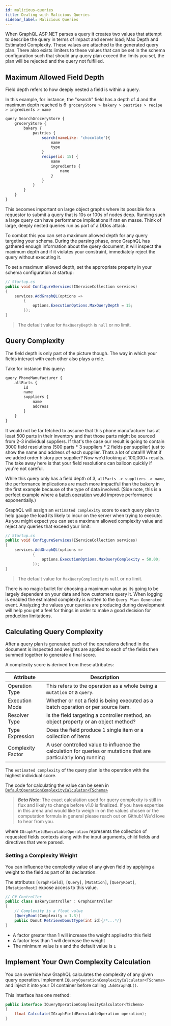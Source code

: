 ```yaml
---
id: malicious-queries
title: Dealing with Malicious Queries
sidebar_label: Malicious Queries
---
```


When GraphQL ASP.NET parses a query it creates two values that attempt to describe the query in terms of impact and server load; Max Depth and Estimated Complexity. These values are attached to the generated query plan. There also exists limiters to these values that can be set in the schema configuration such that should any query plan exceed the limits you set, the plan will be rejected and the query not fulfilled.

## Maximum Allowed Field Depth

Field depth refers to how deeply nested a field is within a query.

In this example, for instance, the "search" field has a depth of 4 and the maximum depth reached is 6: `groceryStore > bakery > pastries > recipe > ingredients > name`

```javascript
query SearchGroceryStore {
    groceryStore {
        bakery {
            pastries {
                search(nameLike: "chocolate"){
                    name
                    type
                }
                recipe(id: 15) {
                    name
                    ingredients {
                        name
                    }
                }
            }
        }
    }
}
```

This becomes important on large object graphs where its possible for a requestor to submit a query that is 10s or 100s of nodes deep. Running such a large query can have performance implications if ran en masse. Think of large, deeply nested queries run as part of a DDos attack.

To combat this you can set a maximum allowed depth for any query targeting your schema. During the parsing phase, once GraphQL has gathered enough information about the query document, it will inspect the maximum depth and if it violates your constraint, immediately reject the query without executing it.

To set a maximum allowed depth, set the appropriate property in your schema configuration at startup:

```csharp
// Startup.cs
public void ConfigureServices(IServiceCollection services)
{
    services.AddGraphQL(options =>
        {
            options.ExecutionOptions.MaxQueryDepth = 15;
        });
}
```

> The default value for `MaxQueryDepth` is `null` or no limit.

## Query Complexity

The field depth is only part of the picture though. The way in which your fields interact with each other also plays a role.

Take for instance this query:

```javascript
query PhoneManufacturer {
    allParts {
        id
        name
        suppliers {
            name
            address
        }
    }
}
```

It would not be far fetched to assume that this phone manufacturer has at least 500 parts in their inventory and that those parts might be sourced from 2-3 individual suppliers. If that's the case our result is going to contain 3000 field resolutions (500 parts \* 3 suppliers \* 2 fields per supplier) just to show the name and address of each supplier. Thats a lot of data!!!! What if we added order history per supplier? Now we'd looking at 100,000+ results. The take away here is that your field resolutions can balloon quickly if you're not careful.

While this query only has a field depth of 3, `allParts -> suppliers -> name`, the performance implications are much more impactful than the bakery in the first example because of the type of data involved. (Side note, this is a perfect example where a [batch operation](../controllers/batch-operations) would improve performance exponentially.)

GraphQL will assign an `estimated complexity` score to each query plan to help gauge the load its likely to incur on the server when trying to execute. As you might expect you can set a maximum allowed complexity value and reject any queries that exceed your limit:

```csharp
// Startup.cs
public void ConfigureServices(IServiceCollection services)
{
    services.AddGraphQL(options =>
            {
                options.ExecutionOptions.MaxQueryComplexity = 50.00;
            });
}
```

> The default value for `MaxQueryComplexity` is `null` or no limit.

There is no magic bullet for choosing a maximum value as its going to be largely dependent on your data and how customers query it. When logging is enabled the estimated complexity is written to the `Query Plan Generated` event. Analyzing the values your queries are producing during development will help you get a feel for things in order to make a good decision for production limitations.

## Calculating Query Complexity

After a query plan is generated each of the operations defined in the document is inspected and weights are applied to each of the fields then summed together to generate a final score.

A complexity score is derived from these attributes:

| Attribute         | Description                                                                                                      |
| ----------------- | ---------------------------------------------------------------------------------------------------------------- |
| Operation Type    | This refers to the operation as a whole being a `mutation` or a `query`.                                         |
| Execution Mode    | Whether or not a field is being executed as a batch operation or per source item.                                |
| Resolver Type     | Is the field targeting a controller method, an object property or an object method?                              |
| Type Expression   | Does the field produce 1 single item or a collection of items                                                    |
| Complexity Factor | A user controlled value to influence the calculation for queries or mutations that are particularly long running |

The `estimated complexity` of the query plan is the operation with the highest individual score.

The code for calculating the value can be seen in [`DefaultOperationComplexityCalculator<TSchema>`](https://github.com/graphql-aspnet/graphql-aspnet/blob/master/src/graphql-aspnet/Defaults/DefaultOperationComplexityCalculator%7BTSchema%7D.cs)

> **_Beta Note_**: The exact calculation used for query complexity is still in flux and likely to change before v1.0 is finalized. If you have expertise in this arena and would like to weigh in on the values chosen or the computation formula in general please reach out on Github! We'd love to hear from you.

where `IGraphFieldExecutableOperation` represents the collection of requested fields contexts along with the input arguments, child fields and directives that were parsed.

### Setting a Complexity Weight

You can influence the complexity value of any given field by applying a weight to the field as part of its declaration.

The attributes `[GraphField]`, `[Query]`, `[Mutation]`, `[QueryRoot]`, `[MutationRoot]` expose access to this value.

```csharp
// C# Controller
public class BakeryController : GraphController
{
    // Complexity is a float value
    [QueryRoot(Complexity = 1.3)]
    public Donut RetrieveDonutType(int id){/*...*/}
}
```

-   A factor greater than 1 will increase the weight applied to this field
-   A factor less than 1 will decrease the weight
-   The minimum value is `0` and the default value is `1`

## Implement Your Own Complexity Calculation

You can override how GraphQL calculates the complexity of any given query operation. Implement `IQueryOperationComplexityCalculator<TSchema>` and inject it into your DI container before calling `.AddGraphQL()`.

This interface has one method:

```csharp
public interface IQueryOperationComplexityCalculator<TSchema>
{
    float Calculate(IGraphFieldExecutableOperation operation);
}
```
